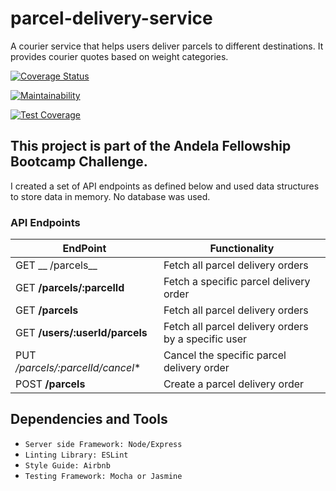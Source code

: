 # parcel-delivery-service
A courier service that helps users deliver parcels to different destinations. It provides courier quotes based on weight categories.

[![Coverage Status](https://coveralls.io/repos/github/emmsdan/parcel-delivery-service/badge.svg?branch=development)](https://coveralls.io/github/emmsdan/parcel-delivery-service?branch=development)

[![Maintainability](https://api.codeclimate.com/v1/badges/adea93f107d22afcaaf2/maintainability)](https://codeclimate.com/github/emmsdan/parcel-delivery-service/maintainability)

[![Test Coverage](https://api.codeclimate.com/v1/badges/adea93f107d22afcaaf2/test_coverage)](https://codeclimate.com/github/emmsdan/parcel-delivery-service/test_coverage)

## This project is part of the Andela Fellowship Bootcamp Challenge.

I created a set of API endpoints as defined below and used data structures
to store data in memory. No database was used.

### API Endpoints

  | EndPoint | Functionality |
  | ------- | ----------- |
  | GET __ /parcels__ | Fetch all parcel delivery orders |
  | GET **/parcels/:parcelId** | Fetch a specific parcel delivery order |
  | GET **/parcels** | Fetch all parcel delivery orders |
  | GET **/users/:userId/parcels** | Fetch all parcel delivery orders by a specific user |
  | PUT */parcels/:parcelId/cancel** | Cancel the specific parcel delivery order |
  | POST **/parcels**  | Create a parcel delivery order |

## Dependencies and Tools

- `Server side Framework: Node/Express`
- `Linting Library: ESLint`
- `Style Guide: Airbnb`
- `Testing Framework: Mocha or Jasmine`
